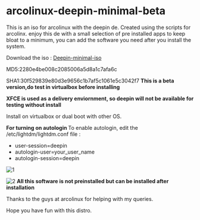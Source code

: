 # arcolinux-deepin-minimal-beta
<p>This is an iso for arcolinux with the deepin de. Created using the scripts for arcolinx.
enjoy this de with a small selection of pre installed apps to keep bloat to a minimum, you can add the software you need after you install the system.</p>

Download the iso : [Deepin-minimal-iso](https://sourceforge.net/projects/arcolinux-deepin-minimal/files/file/download
)

MD5:2280e4be008c2085006a5d8a1c7afa6c

SHA1:30f529839e80d3e9656c1b7af5c1061e5c3042f7
<b>This is a beta version,do test in virtualbox before installing</b>
 
<p><b>XFCE is used as a delivery enviornment, so deepin will not be available for testing without install</b></p>

<p>Install on virtualbox or dual boot with other OS.</p>

<b> For turning on autologin </b>
 To enable autologin, edit the /etc/lightdm/lightdm.conf file :
  - user-session=deepin
  - autologin-user=your_user_name
  - autologin-session=deepin
 
![1](https://user-images.githubusercontent.com/50142453/64343581-68528680-d00a-11e9-92b1-daf40d4fc138.png)

![2](https://user-images.githubusercontent.com/50142453/64343643-88824580-d00a-11e9-8f35-16e4b2bb0e20.png)
<b>All this software is not preinstalled but can be installed after installation</b>

Thanks to the guys at arcolinux for helping with my queries.

Hope you have fun with this distro.
